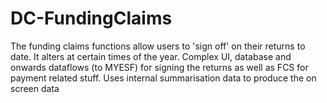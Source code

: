 # DC-FundingClaims
The funding claims functions allow users to 'sign off' on their returns to date. It alters at certain times of the year. Complex UI, database and onwards dataflows (to MYESF) for signing the returns as well as FCS for payment related stuff. Uses internal summarisation data to produce the on screen data

